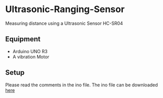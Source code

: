 # Ultrasonic-Ranging-Sensor
Measuring distance using a Ultrasonic Sensor HC-SR04

## Equipment
* Arduino UNO R3 
* A vibration Motor 

## Setup
Please read the comments in the ino file. 
The ino file can be downloaded [here](https://github.com/LemaMichael/Ultrasonic-Ranging-Sensor/files/2582223/Ultrasonic_Ranging_Sensor.ino.zip)

